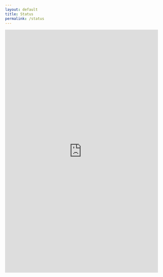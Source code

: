 ```yaml
---
layout: default
title: Status
permalink: /status
---
```


<iframe src="https://status.benleppke.com/status/default" width="100%" height="800px" frameborder="0"></iframe>
